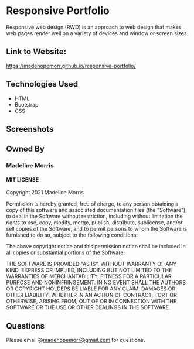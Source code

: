 # Responsive Portfolio
Responsive web design (RWD) is an approach to web design that makes web pages render well on a variety of devices and window or screen sizes.

## Link to Website:
https://madehopemorr.github.io/responsive-portfolio/


## Technologies Used
* HTML
* Bootstrap
* CSS

## Screenshots


## Owned By
### Madeline Morris
#### MIT LICENSE 
Copyright 2021 Madeline Morris

Permission is hereby granted, free of charge, to any person obtaining a copy of this software and associated documentation files (the "Software"), to deal in the Software without restriction, including without limitation the rights to use, copy, modify, merge, publish, distribute, sublicense, and/or sell copies of the Software, and to permit persons to whom the Software is furnished to do so, subject to the following conditions:

The above copyright notice and this permission notice shall be included in all copies or substantial portions of the Software.

THE SOFTWARE IS PROVIDED "AS IS", WITHOUT WARRANTY OF ANY KIND, EXPRESS OR IMPLIED, INCLUDING BUT NOT LIMITED TO THE WARRANTIES OF MERCHANTABILITY, FITNESS FOR A PARTICULAR PURPOSE AND NONINFRINGEMENT. IN NO EVENT SHALL THE AUTHORS OR COPYRIGHT HOLDERS BE LIABLE FOR ANY CLAIM, DAMAGES OR OTHER LIABILITY, WHETHER IN AN ACTION OF CONTRACT, TORT OR OTHERWISE, ARISING FROM, OUT OF OR IN CONNECTION WITH THE SOFTWARE OR THE USE OR OTHER DEALINGS IN THE SOFTWARE.

## Questions
Please email @madehopemorr@gmail.com for questions.